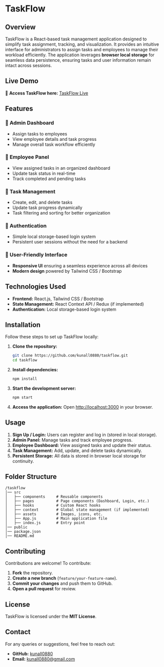 # TaskFlow

## Overview
TaskFlow is a React-based task management application designed to simplify task assignment, tracking, and visualization. It provides an intuitive interface for administrators to assign tasks and employees to manage their workload efficiently. The application leverages **browser local storage** for seamless data persistence, ensuring tasks and user information remain intact across sessions.

## Live Demo
🔗 **Access TaskFlow here:** [TaskFlow Live](https://task-flow-three-gilt.vercel.app/)

## Features
### 🔹 Admin Dashboard
- Assign tasks to employees
- View employee details and task progress
- Manage overall task workflow efficiently

### 🔹 Employee Panel
- View assigned tasks in an organized dashboard
- Update task status in real-time
- Track completed and pending tasks

### 🔹 Task Management
- Create, edit, and delete tasks
- Update task progress dynamically
- Task filtering and sorting for better organization

### 🔹 Authentication
- Simple local storage-based login system
- Persistent user sessions without the need for a backend

### 🔹 User-Friendly Interface
- **Responsive UI** ensuring a seamless experience across all devices
- **Modern design** powered by Tailwind CSS / Bootstrap

## Technologies Used
- **Frontend:** React.js, Tailwind CSS / Bootstrap
- **State Management:** React Context API / Redux (if implemented)
- **Authentication:** Local storage-based login system

## Installation
Follow these steps to set up TaskFlow locally:

1. **Clone the repository:**
   ```bash
   git clone https://github.com/kunall0880/taskflow.git
   cd taskflow
   ```
2. **Install dependencies:**
   ```bash
   npm install
   ```
3. **Start the development server:**
   ```bash
   npm start
   ```
4. **Access the application:**
   Open [http://localhost:3000](http://localhost:3000) in your browser.

## Usage
1. **Sign Up / Login:** Users can register and log in (stored in local storage).
2. **Admin Panel:** Manage tasks and track employee progress.
3. **Employee Dashboard:** View assigned tasks and update their status.
4. **Task Management:** Add, update, and delete tasks dynamically.
5. **Persistent Storage:** All data is stored in browser local storage for continuity.

## Folder Structure
```
/taskflow
│── src
│   ├── components     # Reusable components
│   ├── pages          # Page components (Dashboard, Login, etc.)
│   ├── hooks          # Custom React hooks
│   ├── context        # Global state management (if implemented)
│   ├── assets         # Images, icons, etc.
│   ├── App.js         # Main application file
│   ├── index.js       # Entry point
│── public
│── package.json
│── README.md
```

## Contributing
Contributions are welcome! To contribute:
1. **Fork** the repository.
2. **Create a new branch** (`feature/your-feature-name`).
3. **Commit your changes** and push them to GitHub.
4. **Open a pull request** for review.

## License
TaskFlow is licensed under the **MIT License**.

## Contact
For any queries or suggestions, feel free to reach out:
- **GitHub:** [kunall0880](https://github.com/kunall0880)
- **Email:** kunall0880@gmail.com


